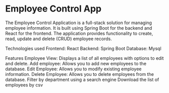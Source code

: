 # Employee Control App
The Employee Control Application is a full-stack solution for managing employee information. It is built using Spring Boot for the backend and React for the frontend. The application provides functionality to create, read, update and delete (CRUD) employee records.

Technologies used
Frontend: React
Backend: Spring Boot
Database: Mysql

Features
Employee View: Displays a list of all employees with options to edit and delete.
Add employee: Allows you to add new employees to the database.
Edit Employee: Allows you to modify existing employee information.
Delete Employee: Allows you to delete employees from the database.
Filter by department using a search engine
Download the list of employees by csv
